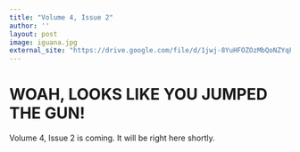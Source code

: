 ```yaml
---
title: "Volume 4, Issue 2"
author: ''
layout: post
image: iguana.jpg
external_site: "https://drive.google.com/file/d/1jwj-8YuHFOZOzMbQoNZYqFDqTYI3rj8M/view?usp=sharing"
---
```


# WOAH, LOOKS LIKE YOU JUMPED THE GUN!

Volume 4, Issue 2 is coming. It will be right here shortly.
